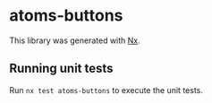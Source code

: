 # atoms-buttons

This library was generated with [Nx](https://nx.dev).

## Running unit tests

Run `nx test atoms-buttons` to execute the unit tests.
